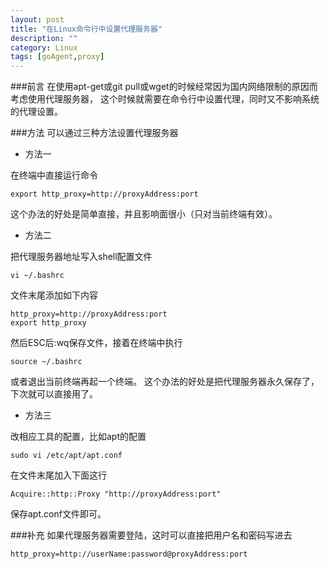 ```yaml
---
layout: post
title: "在Linux命令行中设置代理服务器"
description: ""
category: Linux
tags: [goAgent,proxy]
---
```


###前言
在使用apt-get或git pull或wget的时候经常因为国内网络限制的原因而考虑使用代理服务器，
这个时候就需要在命令行中设置代理，同时又不影响系统的代理设置。

###方法
可以通过三种方法设置代理服务器

* 方法一

在终端中直接运行命令

	export http_proxy=http://proxyAddress:port

这个办法的好处是简单直接，并且影响面很小（只对当前终端有效）。

* 方法二

把代理服务器地址写入shell配置文件

	vi ~/.bashrc

文件末尾添加如下内容

	http_proxy=http://proxyAddress:port
	export http_proxy

然后ESC后:wq保存文件，接着在终端中执行

	source ~/.bashrc

或者退出当前终端再起一个终端。
这个办法的好处是把代理服务器永久保存了，下次就可以直接用了。

* 方法三

改相应工具的配置，比如apt的配置

	sudo vi /etc/apt/apt.conf

在文件末尾加入下面这行

	Acquire::http::Proxy "http://proxyAddress:port"

保存apt.conf文件即可。

###补充
如果代理服务器需要登陆，这时可以直接把用户名和密码写进去

	http_proxy=http://userName:password@proxyAddress:port
